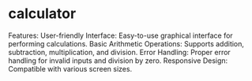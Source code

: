 # calculator
Features: User-friendly Interface: Easy-to-use graphical interface for performing calculations. Basic Arithmetic Operations: Supports addition, subtraction, multiplication, and division. Error Handling: Proper error handling for invalid inputs and division by zero. Responsive Design: Compatible with various screen sizes.
